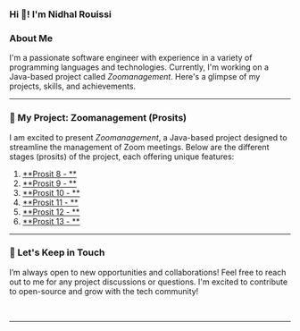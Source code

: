 <h3 align="left">Hi 👋! I'm Nidhal Rouissi</h3>

### About Me
I'm a passionate software engineer with experience in a variety of programming languages and technologies. Currently, I'm working on a Java-based project called *Zoomanagement*. Here's a glimpse of my projects, skills, and achievements.

---

### 🚀 My Project: Zoomanagement (Prosits)

I am excited to present *Zoomanagement*, a Java-based project designed to streamline the management of Zoom meetings. Below are the different stages (prosits) of the project, each offering unique features:

1. [**Prosit 8 - **](https://github.com/nidhalrouissii/java_rendus/tree/prosit-8)  
2. [**Prosit 9 - **](https://github.com/nidhalrouissii/java_rendus/tree/prosit9)  
3. [**Prosit 10 - **](https://github.com/nidhalrouissii/java_rendus/tree/prosit10)  
4. [**Prosit 11 - **](https://github.com/nidhalrouissii/java_rendus/tree/prosit11)  
5. [**Prosit 12 - **](https://github.com/nidhalrouissii/java_rendus/tree/prosit-12)  
6. [**Prosit 13 - **](https://github.com/nidhalrouissii/java_rendus/tree/prosit13)  

---






### 📅 Let's Keep in Touch

I’m always open to new opportunities and collaborations! Feel free to reach out to me for any project discussions or questions. I'm excited to contribute to open-source and grow with the tech community!

<br clear="both">


---
